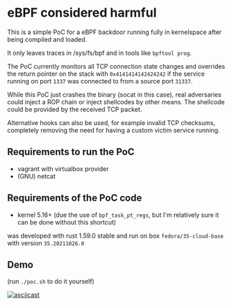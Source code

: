 # eBPF considered harmful

This is a simple PoC for a eBPF backdoor running fully in kernelspace after being compiled and loaded.

It only leaves traces in /sys/fs/bpf and in tools like `bpftool prog`.

The PoC currently monitors all TCP connection state changes and overrides the return pointer on the stack
with `0x4141414142424242` if the service running on port `1337` was connected to from a source port `31337`.

While this PoC just crashes the binary (socat in this case), real adversaries could inject a ROP chain or
inject shellcodes by other means. The shellcode could be provided by the received TCP packet.

Alternative hooks can also be used, for example invalid TCP checksums, completely removing the need for having
a custom victim service running.


## Requirements to run the PoC

- vagrant with virtualbox provider
- (GNU) netcat

## Requirements of the PoC code

- kernel 5.16+ (due the use of `bpf_task_pt_regs`, but I'm relatively sure it can be done without this shortcut)

was developed with rust 1.59.0 stable and run on box `fedora/35-cloud-base` with version `35.20211026.0`


## Demo

(run `./poc.sh` to do it yourself)

[![asciicast](https://asciinema.org/a/H9JO6ZLkdiZft5uG2e5V2zIf4.svg)](https://asciinema.org/a/H9JO6ZLkdiZft5uG2e5V2zIf4)
